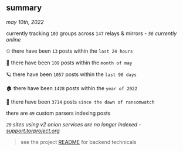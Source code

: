 
## summary
_may 10th, 2022_

currently tracking `103` groups across `147` relays & mirrors - _`56` currently online_

⏲ there have been `13` posts within the `last 24 hours`

🦈 there have been `109` posts within the `month of may`

🪐 there have been `1057` posts within the `last 90 days`

🏚 there have been `1428` posts within the `year of 2022`

🦕 there have been `3714` posts `since the dawn of ransomwatch`

there are `49` custom parsers indexing posts

_`20` sites using v2 onion services are no longer indexed - [support.torproject.org](https://support.torproject.org/onionservices/v2-deprecation/)_

> see the project [README](https://github.com/thetanz/ransomwatch#ransomwatch--) for backend technicals
